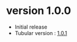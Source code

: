 # version 1.0.0
- Initial release
- Tubular version  : [1.0.1](https://code.google.com/p/jquery-tubular/) 
